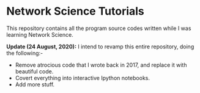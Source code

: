 # Network Science Tutorials
This repository contains all the program source codes written while I was learning Network Science.

__Update (24 August, 2020):__
I intend to revamp this entire repository, doing the following:-
* Remove atrocious code that I wrote back in 2017, and replace it with beautiful code.
* Covert everything into interactive Ipython notebooks.
* Add more stuff.
